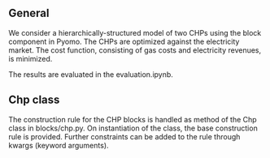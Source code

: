 ## General

We consider a hierarchically-structured model of two CHPs using the block component in Pyomo. The CHPs are optimized against the electricity market. The cost function, consisting of gas costs and electricity revenues, is minimized.

The results are evaluated in the evaluation.ipynb.

## Chp class
The construction rule for the CHP blocks is handled as method of the Chp class in blocks/chp.py. On instantiation of the class, the base construction rule is provided. Further constraints can be added to the rule through kwargs (keyword arguments).